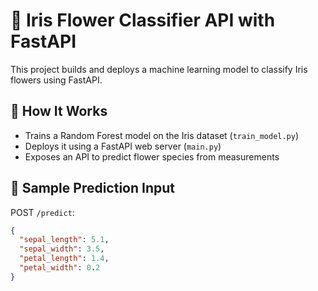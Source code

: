 # 🌸 Iris Flower Classifier API with FastAPI

This project builds and deploys a machine learning model to classify Iris flowers using FastAPI.

## 🚀 How It Works

- Trains a Random Forest model on the Iris dataset (`train_model.py`)
- Deploys it using a FastAPI web server (`main.py`)
- Exposes an API to predict flower species from measurements

## 🧪 Sample Prediction Input

POST `/predict`:

```json
{
  "sepal_length": 5.1,
  "sepal_width": 3.5,
  "petal_length": 1.4,
  "petal_width": 0.2
}
